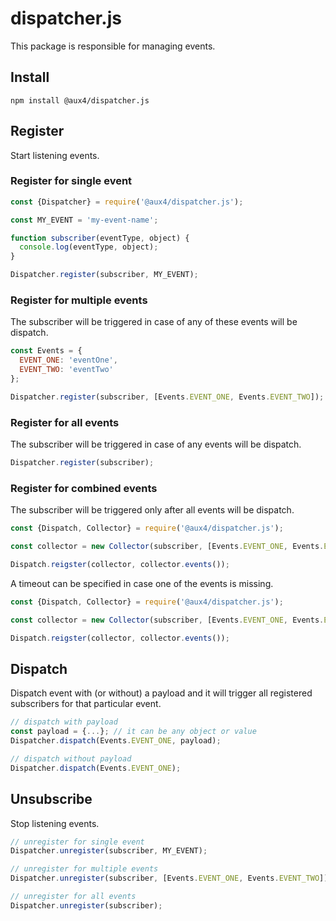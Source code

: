 # dispatcher.js

This package is responsible for managing events.

## Install

```shell script
npm install @aux4/dispatcher.js
```

## Register
Start listening events.

### Register for single event

```javascript
const {Dispatcher} = require('@aux4/dispatcher.js');

const MY_EVENT = 'my-event-name';

function subscriber(eventType, object) {
  console.log(eventType, object);
}

Dispatcher.register(subscriber, MY_EVENT);
```

### Register for multiple events

The subscriber will be triggered in case of any of these events will be dispatch.

```javascript
const Events = {
  EVENT_ONE: 'eventOne',
  EVENT_TWO: 'eventTwo'
};

Dispatcher.register(subscriber, [Events.EVENT_ONE, Events.EVENT_TWO]);
```

### Register for all events

The subscriber will be triggered in case of any events will be dispatch.

```javascript
Dispatcher.register(subscriber);
```

### Register for combined events

The subscriber will be triggered only after all events will be dispatch.

```javascript
const {Dispatch, Collector} = require('@aux4/dispatcher.js');

const collector = new Collector(subscriber, [Events.EVENT_ONE, Events.EVENT_TWO]);

Dispatch.reigster(collector, collector.events());
```

A timeout can be specified in case one of the events is missing.

```javascript
const {Dispatch, Collector} = require('@aux4/dispatcher.js');

const collector = new Collector(subscriber, [Events.EVENT_ONE, Events.EVENT_TWO]).timeout(1000); // 1s timeout

Dispatch.reigster(collector, collector.events());
```

## Dispatch
Dispatch event with (or without) a payload and it will trigger all registered subscribers for that particular event.

```javascript
// dispatch with payload
const payload = {...}; // it can be any object or value
Dispatcher.dispatch(Events.EVENT_ONE, payload);

// dispatch without payload
Dispatcher.dispatch(Events.EVENT_ONE);
```

## Unsubscribe
Stop listening events.

```javascript
// unregister for single event
Dispatcher.unregister(subscriber, MY_EVENT);

// unregister for multiple events
Dispatcher.unregister(subscriber, [Events.EVENT_ONE, Events.EVENT_TWO]);

// unregister for all events
Dispatcher.unregister(subscriber);
```